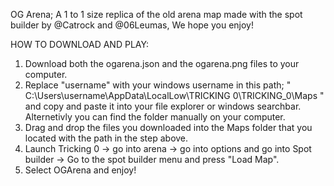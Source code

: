 OG Arena; A 1 to 1 size replica of the old arena map made with the spot builder by @Catrock and @06Leumas, We hope you enjoy!

HOW TO DOWNLOAD AND PLAY:

1. Download both the ogarena.json and the ogarena.png files to your computer.
2. Replace "username" with your windows username in this path; " C:\Users\username\AppData\LocalLow\TRICKING 0\TRICKING_0\Maps " and copy and paste it into your file explorer or windows searchbar. Alternetivly you can find the folder manually on your computer.
3. Drag and drop the files you downloaded into the Maps folder that you located with the path in the step above.
4. Launch Tricking 0 -> go into arena -> go into options and go into Spot builder -> Go to the spot builder menu and press "Load Map".
5. Select OGArena and enjoy!

